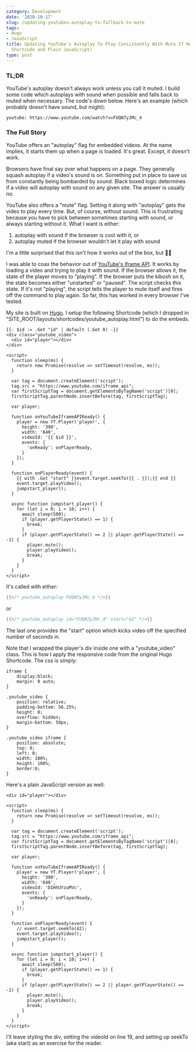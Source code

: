 ```yaml
---
category: Development
date: '2020-10-17'
slug: /updating-youtubes-autoplay-to-fallback-to-mute
tags:
- Hugo
- JavaScript
title: Updating YouTube's Autoplay To Play Consistently With Mute If Necessary (Hugo
  Shortcode and Plain JavaScript)
type: post
---
```



### TL;DR

YouTube's autoplay doesn't always work unless you call it muted. I build some code which autoplays with sound when possible and falls back to muted when necessary. The code's down below. Here's an example (which probably doesn't have sound, but might):

`youtube: https://www.youtube.com/watch?v=FUQN7yJMc_4`

### The Full Story

YouTube offers an "autoplay" flag for embedded videos. At the name implies, it starts them up when a page is loaded. It's great. Except, it doesn't work.

Browsers have final say over what happens on a page. They generally squash autoplay if a video's sound is on. Something put in place to save us from constantly being bombarded by sound. Black boxed logic determines if a video will autoplay with sound on any given site. The answer is usually no.

YouTube also offers a "mute" flag. Setting it along with "autoplay" gets the video to play every time. But, of course, without sound. This is frustrating because you have to pick between sometimes starting with sound, or always starting without it. What I want is either:

1. autoplay with sound if the browser is cool with it, or
2. autoplay muted if the browser wouldn't let it play with sound

I'm a little surprised that this isn't how it works out of the box, but 🤷‍♂️ 

I was able to coax the behavior out of [YouTube's iframe API](https://developers.google.com/youtube/iframe_api_reference). It works by loading a video and trying to play it with sound. If the browser allows it, the state of the player moves to "playing". If the browser puts the kibosh on it, the state becomes either "unstarted" or "paused". The script checks this state. If it's not "playing", the script tells the player to mute itself and fires off the command to play again. So far, this has worked in every browser I've tested. 

My site is built on [Hugo](https://gohugo.io). I setup the following Shortcode (which I dropped in "SITE_ROOT/layouts/shortcodes/youtube_autoplay.html") to do the embeds. 

```javascript{numberLines: true}
{{- $id := .Get "id" | default (.Get 0) -}}
<div class="youtube_video">
  <div id="player"></div>
</div>

<script>
  function sleep(ms) {
    return new Promise(resolve => setTimeout(resolve, ms));
  }

  var tag = document.createElement('script');
  tag.src = "https://www.youtube.com/iframe_api";
  var firstScriptTag = document.getElementsByTagName('script')[0];
  firstScriptTag.parentNode.insertBefore(tag, firstScriptTag);

  var player;

  function onYouTubeIframeAPIReady() {
    player = new YT.Player('player', {
      height: '390',
      width: '640',
      videoId: '{{ $id }}',
      events: {
        'onReady': onPlayerReady,
      }
    });
  }

  function onPlayerReady(event) {
    {{ with .Get "start" }}event.target.seekTo({{ . }});{{ end }}                
    event.target.playVideo();
    jumpstart_player();
  }

  async function jumpstart_player() {
    for (let i = 0; i < 10; i++) {
      await sleep(500);
      if (player.getPlayerState() == 1) {
        break;
      }
      if (player.getPlayerState() == 2 || player.getPlayerState() == -1) {
        player.mute();
        player.playVideo();
        break;
      }
    }
  }
</script>
```


It's called with either:

```go
{{</* youtube_autoplay FUQN7yJMc_4 */>}}
```

or 

```go
{{</* youtube_autoplay id="FUQN7yJMc_4" start="42" */>}}
```

The last one provides the "start" option which kicks video off the specified number of seconds in.

Note that I wrapped the player's div inside one with a "youtube_video" class. This is how I apply the responsive code from the original Hugo Shortcode. The css is simply:


```css{numberLines: true}
iframe {
	display:block;
	margin: 0 auto;
}

.youtube_video {
	position: relative; 
	padding-bottom: 56.25%; 
	height: 0; 
	overflow: hidden;
	margin-bottom: 50px;
}

.youtube_video iframe {
	position: absolute; 
	top: 0; 
	left: 0; 
	width: 100%; 
	height: 100%; 
	border:0;
}
```


Here's a plain JavaScript version as well:

```javascript{numberLines: true}
<div id="player"></div>

<script>
  function sleep(ms) {
    return new Promise(resolve => setTimeout(resolve, ms));
  }

  var tag = document.createElement('script');
  tag.src = "https://www.youtube.com/iframe_api";
  var firstScriptTag = document.getElementsByTagName('script')[0];
  firstScriptTag.parentNode.insertBefore(tag, firstScriptTag);

  var player;

  function onYouTubeIframeAPIReady() {
    player = new YT.Player('player', {
      height: '390',
      width: '640',
      videoId: 'DIHhUYzuMVc',
      events: {
        'onReady': onPlayerReady,
      }
    });
  }

  function onPlayerReady(event) {
    // event.target.seekTo(42);
    event.target.playVideo();
    jumpstart_player();
  }

  async function jumpstart_player() {
    for (let i = 0; i < 10; i++) {
      await sleep(500);
      if (player.getPlayerState() == 1) {
        break;
      }
      if (player.getPlayerState() == 2 || player.getPlayerState() == -1) {
        player.mute();
        player.playVideo();
        break;
      }
    }
  }
</script>
```

I'll leave styling the div, setting the videoId on line 19, and setting up seekTo (aka start) as an exercise for the reader.